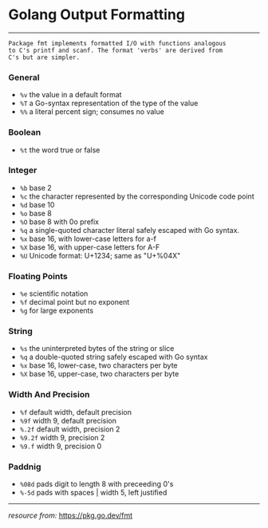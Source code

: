 # Golang Output Formatting
____

    Package fmt implements formatted I/O with functions analogous
    to C's printf and scanf. The format 'verbs' are derived from
    C's but are simpler.

### General

- `%v` the value in a default format
- `%T` a Go-syntax representation of the type of the value
- `%%` a literal percent sign; consumes no value

### Boolean

- `%t` the word true or false

### Integer

- `%b` base 2
- `%c` the character represented by the corresponding Unicode code point
- `%d` base 10
- `%o` base 8
- `%O` base 8 with 0o prefix
- `%q` a single-quoted character literal safely escaped with Go syntax.
- `%x` base 16, with lower-case letters for a-f
- `%X` base 16, with upper-case letters for A-F
- `%U` Unicode format: U+1234; same as "U+%04X"

### Floating Points

- `%e` scientific notation
- `%f` decimal point but no exponent
- `%g` for large exponents

### String

- `%s` the uninterpreted bytes of the string or slice
- `%q` a double-quoted string safely escaped with Go syntax
- `%x` base 16, lower-case, two characters per byte
- `%X` base 16, upper-case, two characters per byte

### Width And Precision

- `%f` default width, default precision
- `%9f` width 9, default precision
- `%.2f` default width, precision 2
- `%9.2f` width 9, precision 2
- `%9.f` width 9, precision 0

### Paddnig

- `%08d` pads digit to length 8 with preceeding 0's
- `%-5d` pads with spaces | width 5, left justified
___

*resource from:* https://pkg.go.dev/fmt